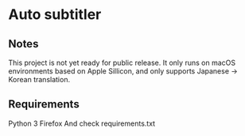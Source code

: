 # Auto subtitler

## Notes

This project is not yet ready for public release.
It only runs on macOS environments based on Apple Sillicon, and only supports Japanese -> Korean translation.

## Requirements

Python 3
Firefox
And check requirements.txt
